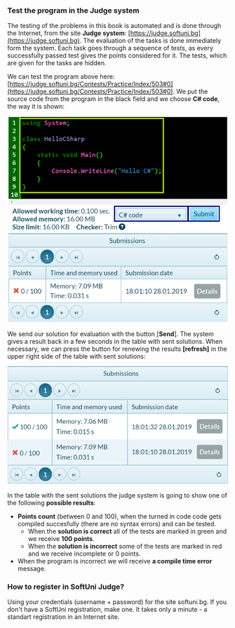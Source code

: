 ### Test the program in the Judge system

The testing of the problems in this book is automated and is done through the Internet, from the site **Judge system**: [https://judge.softuni.bg](https://judge.softuni.bg). The evaluation of the tasks is done immediately form the system. Each task goes through a sequence of tests, as every successfully passed test gives the points considered for it. The tests, which are given for the tasks are hidden.

We can test the program above here: [https://judge.softuni.bg/Contests/Practice/Index/503#0](https://judge.softuni.bg/Contests/Practice/Index/503#0). We put the source code from the program in the black field and we choose **C# code**, the way it is shown:

![](/assets/chapter-1-images/01.Hello-csharp-06.png)

We send our solution for evaluation with the button [**Send**]. The system gives a result back in a few seconds in the table with sent solutions. When necessary, we can press the button for renewing the results **[refresh]** in the upper right side of the table with sent solutions:

![](/assets/chapter-1-images/01.Hello-csharp-07.png)

In the table with the sent solutions the judge system is going to show one of the following **possible results**:

* **Points count** (between 0 and 100), when the turned  in code code gets compiled succesfully (there are no syntax errors) and can be tested.
  - When the **solution is correct** all of the tests are marked in green and we receive **100 points**.
  - When the **solution is incorrect** some of the tests are marked in red and we receive incomplete or 0 points.
* When the program is incorrect we will receive **a compile time error** message.

### How to register in SoftUni Judge?

Using your credentials (username + password) for the site softuni.bg. If you don't have a SoftUni registration, make one. It takes only a minute - a standart registration in an Internet site.
